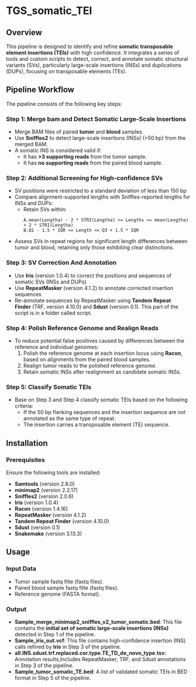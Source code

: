 # TGS_somatic_TEI

## Overview

This pipeline is designed to identify and refine **somatic transposable element insertions (TEIs)** with high confidence. It integrates a series of tools and custom scripts to detect, correct, and annotate somatic structural variants (SVs), particularly large-scale insertions (INSs) and duplications (DUPs), focusing on transposable elements (TEs).

## Pipeline Workflow

The pipeline consists of the following key steps:
### Step 1: Merge bam and Detect Somatic Large-Scale Insertions

- Merge BAM files of paired **tumor** and **blood** samples.
- Use **Sniffles2** to detect large-scale insertions (INSs) (>50 bp) from the merged BAM.
- A somatic INS is considered valid if:
    - It has **>3 supporting reads** from the tumor sample.
    - It has **no supporting reads** from the paired blood sample.

### Step 2: Additional Screening for High-confidence SVs

- SV positions were restricted to a standard deviation of less than 150 bp
-  Compare alignment-supported lengths with Sniffles-reported lengths for INSs and DUPs:
    - Retain SVs within:
        ```
        A.mean(Lengtha) - 2 * STRI(Lengtha) <= Lengths <= mean(Lengtha) + 2 * STRI(Lengtha)
        B.Q1 - 1.5 * IQR <= Length <= Q3 + 1.5 * IQR
        ```
- Assess SVs in repeat regions for significant length differences between tumor and blood, retaining only those exhibiting clear distinctions.
### Step 3: SV Correction And Annotation

- Use **Iris** (version 1.0.4) to correct the positions and sequences of somatic SVs (INSs and DUPs)
- Use **RepeatMasker** (version 4.1.2) to annotate corrected insertion sequences
- Re-annotate sequences by RepeatMasker using **Tandem Repeat Finder** (TRF, version 4.10.0) and **Sdust** (version 0.1). This part of the script is in a folder called script.
### Step 4: Polish Reference Genome and Realign Reads

- To reduce potential false positives caused by differences between the reference and individual genomes:
    1. Polish the reference genome at each insertion locus using **Racon**, based on alignments from the paired blood samples.
    2. Realign tumor reads to the polished reference genome.
    3. Retain somatic INSs after realignment as candidate somatic INSs.
### Step 5: Classify Somatic TEIs
-  Base on Step 3 and Step 4 classify somatic TEIs based on the following criteria:
    - If the 50 bp flanking sequences and the insertion sequence are not annotated as the same type of repeat.
    - The insertion carries a transposable element (TE) sequence.
## Installation
### Prerequisites
Ensure the following tools are installed:
- **Samtools** (version 2.8.0)
- **minimap2** (version 2.2.17)
- **Sniffles2** (version 2.0.6)
- **Iris** (version 1.0.4)
- **Racon** (version 1.4.16)
- **RepeatMasker** (version 4.1.2)
- **Tandem Repeat Finder** (version 4.10.0)
- **Sdust** (version 0.1)
- **Snakemake** (version 3.13.3)

## Usage

### Input Data
- Tumor sample fastq filte (fastq files).
- Paired blood sample fastq filte (fastq files).
- Reference genome (FASTA format).
### Output

- **Sample_merge_minimap2_sniffles_v2_tumor_somatic.bed**: This file contains the **initial set of somatic large-scale insertions (INSs)** detected in Step 1 of the pipeline.
- **Sample_iris_out.vcf**: This file contains high-confidence insertion (INS) calls refined by **Iris** in Step 3 of the pipeline.
- **all.INS.sdust.trf.replaced.cor.type.TE_TD_de_novo_type.tsv**: Annotation results,Includes RepeatMasker, TRF, and Sdust annotations in Step 3 of the pipeline.
- **Sample_tumor_somatic_TE.bed**: A list of validated somatic TEIs in BED format in Step 5 of the pipeline.


